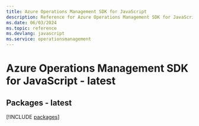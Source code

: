 ```yaml
---
title: Azure Operations Management SDK for JavaScript
description: Reference for Azure Operations Management SDK for JavaScript
ms.date: 06/03/2024
ms.topic: reference
ms.devlang: javascript
ms.service: operationsmanagement
---
```

# Azure Operations Management SDK for JavaScript - latest
## Packages - latest
[!INCLUDE [packages](operations-management-index.md)]
